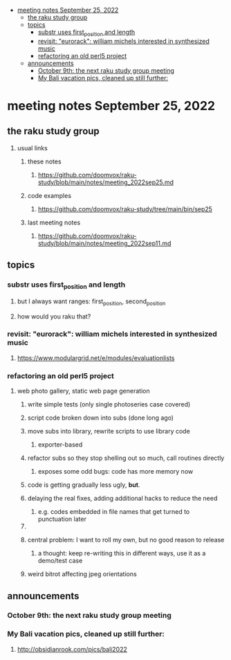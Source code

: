 - [meeting notes September 25, 2022](#orgf171fe0)
  - [the raku study group](#org3fee694)
  - [topics](#org154bf88)
    - [substr uses first<sub>position</sub> and length](#orgbd5f691)
    - [revisit: "eurorack": william michels interested in synthesized music](#org273f104)
    - [refactoring an old perl5 project](#org6562812)
  - [announcements](#orgfd4e5fb)
    - [October 9th: the next raku study group meeting](#org856cdde)
    - [My Bali vacation pics, cleaned up still further:](#org9043b27)


<a id="orgf171fe0"></a>

# meeting notes September 25, 2022


<a id="org3fee694"></a>

## the raku study group

1.  usual links

    1.  these notes
    
        1.  <https://github.com/doomvox/raku-study/blob/main/notes/meeting_2022sep25.md>
    
    2.  code examples
    
        1.  <https://github.com/doomvox/raku-study/tree/main/bin/sep25>
    
    3.  last meeting notes
    
        1.  <https://github.com/doomvox/raku-study/blob/main/notes/meeting_2022sep11.md>


<a id="org154bf88"></a>

## topics


<a id="orgbd5f691"></a>

### substr uses first<sub>position</sub> and length

1.  but I always want ranges: first<sub>position</sub>, second<sub>position</sub>

2.  how would you raku that?


<a id="org273f104"></a>

### revisit: "eurorack": william michels interested in synthesized music

1.  <https://www.modulargrid.net/e/modules/evaluationlists>


<a id="org6562812"></a>

### refactoring an old perl5 project

1.  web photo gallery, static web page generation

    1.  write simple tests (only single photoseries case covered)
    
    2.  script code broken down into subs (done long ago)
    
    3.  move subs into library, rewrite scripts to use library code
    
        1.  exporter-based
    
    4.  refactor subs so they stop shelling out so much, call routines directly
    
        1.  exposes some odd bugs: code has more memory now
    
    5.  code is getting gradually less ugly, **but**.
    
    6.  delaying the real fixes, adding additional hacks to reduce the need
    
        1.  e.g. codes embedded in file names that get turned to punctuation later
    
    7.  
    
    8.  central problem: I want to roll my own, but no good reason to release
    
        1.  a thought: keep re-writing this in different ways, use it as a demo/test case
    
    9.  weird bitrot affecting jpeg orientations


<a id="orgfd4e5fb"></a>

## announcements


<a id="org856cdde"></a>

### October 9th: the next raku study group meeting


<a id="org9043b27"></a>

### My Bali vacation pics, cleaned up still further:

1.  <http://obsidianrook.com/pics/bali2022>
